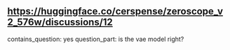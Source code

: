 ## https://huggingface.co/cerspense/zeroscope_v2_576w/discussions/12

contains_question: yes
question_part: is the vae model right?